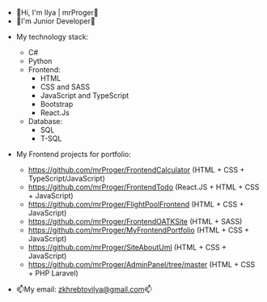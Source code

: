 - 👋Hi, I'm Ilya | mrProger👋
- 👶I'm Junior Developer👶
+ My technology stack:
  + C#
  + Python
  + Frontend:
    + HTML
    + CSS and SASS
    + JavaScript and TypeScript
    + Bootstrap
    + React.Js
  + Database:
    + SQL
    + T-SQL

+ My Frontend projects for portfolio:
  + https://github.com/mrProger/FrontendCalculator (HTML + CSS + TypeScript/JavaScript)
  + https://github.com/mrProger/FrontendTodo (React.JS + HTML + CSS + JavaScript)
  + https://github.com/mrProger/FlightPoolFrontend (HTML + CSS + JavaScript)
  + https://github.com/mrProger/FrontendOATKSite (HTML + SASS)
  + https://github.com/mrProger/MyFrontendPortfolio (HTML + CSS + JavaScript)
  + https://github.com/mrProger/SiteAboutUml (HTML + CSS + JavaScript)
  + https://github.com/mrProger/AdminPanel/tree/master (HTML + CSS + PHP Laravel)

- 📫My email: zkhrebtovilya@gmail.com📫
